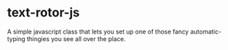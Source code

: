 text-rotor-js
=============

A simple javascript class that lets you set up one of those fancy automatic-typing thingies you see all over the place.

